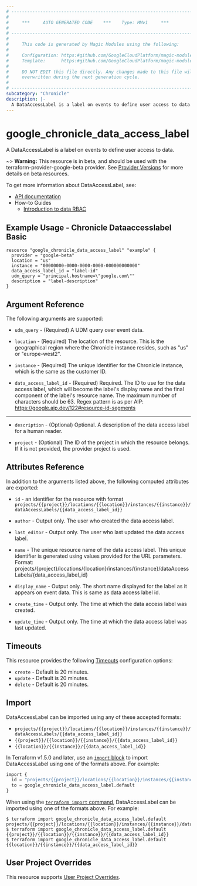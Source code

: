 ```yaml
---
# ----------------------------------------------------------------------------
#
#     ***     AUTO GENERATED CODE    ***    Type: MMv1     ***
#
# ----------------------------------------------------------------------------
#
#     This code is generated by Magic Modules using the following:
#
#     Configuration: https:#github.com/GoogleCloudPlatform/magic-modules/tree/main/mmv1/products/chronicle/DataAccessLabel.yaml
#     Template:      https:#github.com/GoogleCloudPlatform/magic-modules/tree/main/mmv1/templates/terraform/resource.html.markdown.tmpl
#
#     DO NOT EDIT this file directly. Any changes made to this file will be
#     overwritten during the next generation cycle.
#
# ----------------------------------------------------------------------------
subcategory: "Chronicle"
description: |-
  A DataAccessLabel is a label on events to define user access to data.
---
```


# google_chronicle_data_access_label

A DataAccessLabel is a label on events to define user access to data.

~> **Warning:** This resource is in beta, and should be used with the terraform-provider-google-beta provider.
See [Provider Versions](https://terraform.io/docs/providers/google/guides/provider_versions.html) for more details on beta resources.

To get more information about DataAccessLabel, see:

* [API documentation](https://cloud.google.com/chronicle/docs/reference/rest/v1alpha/projects.locations.instances.dataAccessLabels)
* How-to Guides
    * [Introduction to data RBAC](https://cloud.google.com/chronicle/docs/onboard/onboard-datarbac)

## Example Usage - Chronicle Dataaccesslabel Basic


```hcl
resource "google_chronicle_data_access_label" "example" {
  provider = "google-beta"
  location = "us" 
  instance = "00000000-0000-0000-0000-000000000000"
  data_access_label_id = "label-id"
  udm_query = "principal.hostname=\"google.com\""
  description = "label-description"
}
```

## Argument Reference

The following arguments are supported:


* `udm_query` -
  (Required)
  A UDM query over event data.

* `location` -
  (Required)
  The location of the resource. This is the geographical region where the Chronicle instance resides, such as "us" or "europe-west2".

* `instance` -
  (Required)
  The unique identifier for the Chronicle instance, which is the same as the customer ID.

* `data_access_label_id` -
  (Required)
  Required. The ID to use for the data access label, which will become the label's
  display name and the final component of the label's resource name. The
  maximum number of characters should be 63. Regex pattern is as per AIP:
  https://google.aip.dev/122#resource-id-segments


- - -


* `description` -
  (Optional)
  Optional. A description of the data access label for a human reader.

* `project` - (Optional) The ID of the project in which the resource belongs.
    If it is not provided, the provider project is used.


## Attributes Reference

In addition to the arguments listed above, the following computed attributes are exported:

* `id` - an identifier for the resource with format `projects/{{project}}/locations/{{location}}/instances/{{instance}}/dataAccessLabels/{{data_access_label_id}}`

* `author` -
  Output only. The user who created the data access label.

* `last_editor` -
  Output only. The user who last updated the data access label.

* `name` -
  The unique resource name of the data access label. This unique identifier is generated using values provided for the URL parameters.
  Format:
  projects/{project}/locations/{location}/instances/{instance}/dataAccessLabels/{data_access_label_id}

* `display_name` -
  Output only. The short name displayed for the label as it appears on event data. This is same as data access label id.

* `create_time` -
  Output only. The time at which the data access label was created.

* `update_time` -
  Output only. The time at which the data access label was last updated.


## Timeouts

This resource provides the following
[Timeouts](https://developer.hashicorp.com/terraform/plugin/sdkv2/resources/retries-and-customizable-timeouts) configuration options:

- `create` - Default is 20 minutes.
- `update` - Default is 20 minutes.
- `delete` - Default is 20 minutes.

## Import


DataAccessLabel can be imported using any of these accepted formats:

* `projects/{{project}}/locations/{{location}}/instances/{{instance}}/dataAccessLabels/{{data_access_label_id}}`
* `{{project}}/{{location}}/{{instance}}/{{data_access_label_id}}`
* `{{location}}/{{instance}}/{{data_access_label_id}}`


In Terraform v1.5.0 and later, use an [`import` block](https://developer.hashicorp.com/terraform/language/import) to import DataAccessLabel using one of the formats above. For example:

```tf
import {
  id = "projects/{{project}}/locations/{{location}}/instances/{{instance}}/dataAccessLabels/{{data_access_label_id}}"
  to = google_chronicle_data_access_label.default
}
```

When using the [`terraform import` command](https://developer.hashicorp.com/terraform/cli/commands/import), DataAccessLabel can be imported using one of the formats above. For example:

```
$ terraform import google_chronicle_data_access_label.default projects/{{project}}/locations/{{location}}/instances/{{instance}}/dataAccessLabels/{{data_access_label_id}}
$ terraform import google_chronicle_data_access_label.default {{project}}/{{location}}/{{instance}}/{{data_access_label_id}}
$ terraform import google_chronicle_data_access_label.default {{location}}/{{instance}}/{{data_access_label_id}}
```

## User Project Overrides

This resource supports [User Project Overrides](https://registry.terraform.io/providers/hashicorp/google/latest/docs/guides/provider_reference#user_project_override).
